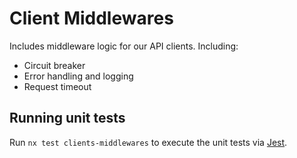 # Client Middlewares

Includes middleware logic for our API clients. Including:

- Circuit breaker
- Error handling and logging
- Request timeout

## Running unit tests

Run `nx test clients-middlewares` to execute the unit tests via [Jest](https://jestjs.io).
